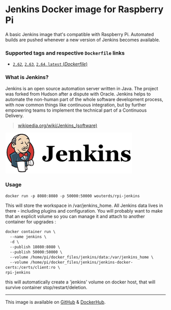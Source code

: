 # Jenkins Docker image for Raspberry Pi

A basic Jenkins image that's compatible with Raspberry Pi. Automated builds are pushed whenever a new version of Jenkins becomes available.

### Supported tags and respective `Dockerfile` links

- [`2.62`](https://github.com/wouterds/rpi-jenkins/tree/2.62/Dockerfile), [`2.63`](https://github.com/wouterds/rpi-jenkins/tree/2.63/Dockerfile),  [`2.64`, `latest` (*Dockerfile*)](https://github.com/wouterds/rpi-jenkins/tree/2.64/Dockerfile)

### What is Jenkins?

Jenkins is an open source automation server written in Java. The project was forked from Hudson after a dispute with Oracle. Jenkins helps to automate the non-human part of the whole software development process, with now common things like continuous integration, but by further empowering teams to implement the technical part of a Continuous Delivery.

> [wikipedia.org/wiki/Jenkins_(software)](http://en.wikipedia.org/wiki/Jenkins_(software))

![logo](https://raw.githubusercontent.com/docker-library/docs/3ab4dafb41dd0e959ff9322b3c50af2519af6d85/jenkins/logo.png)

### Usage

```
docker run -p 8080:8080 -p 50000:50000 wouterds/rpi-jenkins
```

This will store the workspace in /var/jenkins_home. All Jenkins data lives in there - including plugins and configuration.
You will probably want to make that an explicit volume so you can manage it and attach to another container for upgrades :

```
docker container run \
  --name jenkins \
  -d \
  --publish 18080:8080 \
  --publish 50000:50000 \
  --volume /home/pi/docker_files/jenkins/data:/var/jenkins_home \
  --volume /home/pi/docker_files/jenkins/jenkins-docker-certs:/certs/client:ro \
rpi-jenkins
```

this will automatically create a 'jenkins' volume on docker host, that will survive container stop/restart/deletion.

---

This image is available on [GitHub](https://github.com/wouterds/rpi-jenkins) & [DockerHub](https://hub.docker.com/r/wouterds/rpi-jenkins).
